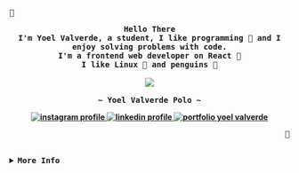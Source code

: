 <div align="center">
<p align="left">
  <samp></samp>
</p>

<p align="center">
  <samp>
    <b>
      Hello There
      <br />
      I'm Yoel Valverde, a student, I like programming  and I enjoy solving problems with code.
      <br />
      I'm a frontend web developer on React 
      <br />
      I like Linux  and penguins 
    </br>
    <br />
    <image src="https://readme-typing-svg.herokuapp.com?font=Iosevka&size=16&color=6791c9&center=true&width=410&height=45&lines=I+like+to+find+the+solution+to+a+problem." />
    <br /><br />
    <b>
      ~ Yoel Valverde Polo ~
    </b>
    <div align="center">
      <a href="https://instagram.com/yoelvp73" target="_blank">
        <img src="https://img.shields.io/badge/Instagram-%23E4405F.svg?logo=Instagram&logoColor=white" alt="instagram profile" />
      </a>
      <a href="https://linkedin.com/in/yoelvalverdepolo" target="_blank">
        <img src="https://img.shields.io/badge/LinkedIn-%230077B5.svg?logo=linkedin&logoColor=white" alt="linkedin profile" />
      </a>
      <a href="https://yoelvalverde.netlify.app" target="_blank">
        <img src="https://img.shields.io/badge/Portfolio-30363D.svg?&logo=GitHub-Sponsors&logoColor=white" alt="portfolio yoel valverde" />
      </a>
    </div>
  </samp>
</p>
<p align="right">
  <samp></samp>
</p>
</div>
<br>

<!-- More info -->
<details>
<summary>
  <samp>
    <b>More Info</b>
  </samp>
</summary>


### Skills
<div>
  <img alt="CSS3" src="https://img.shields.io/badge/CSS3-%231572B6.svg?style=flat&logo=css3&logoColor=white" /> <img alt="HTML5" src="https://img.shields.io/badge/html5-%23E34F26.svg?style=flat&logo=HTML5&logoColor=white" /> <img alt="JAVA" src="https://img.shields.io/badge/JAVA-%23ED8B00.svg?style=flat&logo=java&logoColor=white" /> <img alt="JAVASCRIPT" src="https://img.shields.io/badge/JAVASCRIPT-%23323330.svg?style=flat&logo=javascript&logoColor=%23F7DF1E" /> <img alt="MARKDOWN" src="https://img.shields.io/badge/MARKDOWN-%23000000.svg?style=flat&logo=markdown&logoColor=white" /> <img alt="PHP" src="https://img.shields.io/badge/PHP-%23777BB4.svg?style=flat&logo=php&logoColor=white" /> <img alt="RUST" src="https://img.shields.io/badge/RUST-%23000000.svg?style=flat&logo=rust&logoColor=white" /> <img alt="TYPESCRIPT" src="https://img.shields.io/badge/TYPESCRIPT-%23007ACC.svg?style=flat&logo=typescript&logoColor=white" /> <img alt="DIGITAL OCEAN" src="https://img.shields.io/badge/DIGITALOCEAN-%230167ff.svg?style=flat&logo=digitalOcean&logoColor=white" /> <img alt="HEROKU" src="https://img.shields.io/badge/HEROKU-%23430098.svg?style=flat&logo=heroku&logoColor=white" /> <img alt="NETLIFY" src="https://img.shields.io/badge/NETLIFY-%23000000.svg?style=flat&logo=netlify&logoColor=#00C7B7" /> <img alt="CHAKRA UI" src="https://img.shields.io/badge/CHAKRA-%234ED1C5.svg?style=flat&logo=chakraui&logoColor=white" /> <img alt="BOOTSTRAP" src="https://img.shields.io/badge/BOOTSTRAP-%23563D7C.svg?style=flat&logo=bootstrap&logoColor=whit" /> <img alt="EXPRESS.JS" src="https://img.shields.io/badge/EXPRESSJS-%23404d59.svg?style=flat&logo=express&logoColor=%2361DAFB" /> <img alt="INSOMNIA" src="https://img.shields.io/badge/INSOMNIA-black?style=flat&logo=insomnia&logoColor=5849BE" /> <img alt="LARAVEL" src="https://img.shields.io/badge/LARAVEL-%23FF2D20.svg?style=flat&logo=laravel&logoColor=white" /> <img alt="NPM" src="https://img.shields.io/badge/NPM-%23000000.svg?style=flat&logo=npm&logoColor=white" /> <img alt="NEXT.JS" src="https://img.shields.io/badge/NEXT-black?style=flat&logo=next.js&logoColor=white)" /> <img alt="NODE.JS" src="https://img.shields.io/badge/NODEJS-6DA55F?style=flat&logo=node.js&logoColor=white" /> <img alt="REACT" src="https://img.shields.io/badge/REACT-%2320232a.svg?style=flat&logo=react&logoColor=%2361DAF" /> <img alt="SASS" src="https://img.shields.io/badge/SASS-hotpink.svg?style=flat&logo=SASS&logoColor=white" /> <img alt="STYLED COMPONENTS" src="https://img.shields.io/badge/STYLED-COMPONENTS-DB7093?style=flat&logo=styled-components&logoColor=white" /> <img alt="TAILWINDCSS" src="https://img.shields.io/badge/TAILWINDCSS-%2338B2AC.svg?style=flat&logo=tailwind-css&logoColor=white" /> <img alt="APACHE" src="https://img.shields.io/badge/APACHE-%23D42029.svg?style=flat&logo=apache&logoColor=white" /> <img alt="NGINX" src="https://img.shields.io/badge/NGINX-%23009639.svg?style=flat&logo=nginx&logoColor=white" /> <img alt="MARIADB" src="https://img.shields.io/badge/MARIADB-003545?style=flat&logo=mariadb&logoColor=white" /> <img alt="MYSQL" src="https://img.shields.io/badge/MYSQL-%2300f.svg?style=flat&logo=mysql&logoColor=white" /> <img alt="POSTGRES" src="https://img.shields.io/badge/POSTGRESS-%23316192.svg?style=flat&logo=postgresql&logoColor=white" /> <img alt="FIGMA" src="https://img.shields.io/badge/FIGMA-%23F24E1E.svg?style=flat&logo=figma&logoColor=white" /> <img alt="ESLINT" src="https://img.shields.io/badge/ESLINT-4B3263?style=flat&logo=eslint&logoColor=white" /> <img alt="NOTION" src="https://img.shields.io/badge/NOTION-%23000000.svg?style=flat&logo=notion&logoColor=white" /> <img alt="POSTMAN" src="https://img.shields.io/badge/POSTMAN-FF6C37?style=flat&logo=postman&logoColor=white" />
</div>


### Records
<div align="center" style="display:flex;flex-wrap:wrap;justify-content:start;align-items:flex-start;gap:1rem;">
  <img src="https://github-readme-stats.vercel.app/api?username=yoelvp&theme=gruvbox&hide_border=false&include_all_commits=false&count_private=false" />
  <br />
  <img src="https://github-readme-streak-stats.herokuapp.com/?user=yoelvp&theme=gruvbox&hide_border=false" />
  <br />
  <img src="https://github-readme-stats.vercel.app/api/top-langs/?username=yoelvp&theme=gruvbox&hide_border=false&include_all_commits=false&count_private=false&layout=compact" />
</div>


### Achievements
<div align="center" style="display:flex;gap:2rem;justify-content:start;">
  <!-- <img src="https://github-trophies.vercel.app/?username=yoelvp&rank=SECRET,SSS,SS,S,AAA,AA,A&row=2&column=3&margin-w=15&margin-h=15&no-frame=true&theme=nord" /> -->
  <img src="https://github-profile-trophy.vercel.app/?username=yoelvp&theme=gruvbox&no-frame=false&no-bg=false&margin-w=4" />
</div>


### Phrase of the day
<div align="center" style="display:flex;gap:2rem;justify-content:start;">
  <img src="https://quotes-github-readme.vercel.app/api?type=horizontal&theme=gruvbox" />
</div>


### Commits
<!-- ![Snake animation](https://github.com/thepiyushmalhotra/thepiyushmalhotra/blob/output/github-contribution-grid-snake.svg) -->
<!-- ![snake gif](https://github.com/yoelvp/yoelvp/blob/output/github-contribution-grid-snake.gif) -->
<picture>
  <source media="(prefers-color-scheme: dark)" srcset="github-snake-dark.svg" />
  <source media="(prefers-color-scheme: light)" srcset="github-snake.svg" />
  <img alt="github-snake" src="github-snake.svg" />
</picture>
</details>
